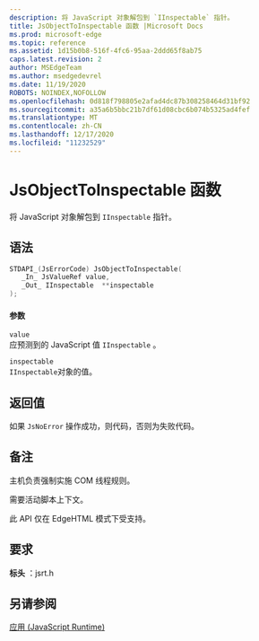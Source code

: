 ```yaml
---
description: 将 JavaScript 对象解包到 `IInspectable` 指针。
title: JsObjectToInspectable 函数 |Microsoft Docs
ms.prod: microsoft-edge
ms.topic: reference
ms.assetid: 1d15b0b8-516f-4fc6-95aa-2ddd65f8ab75
caps.latest.revision: 2
author: MSEdgeTeam
ms.author: msedgedevrel
ms.date: 11/19/2020
ROBOTS: NOINDEX,NOFOLLOW
ms.openlocfilehash: 0d818f798805e2afad4dc87b308258464d31bf92
ms.sourcegitcommit: a35a6b5bbc21b7df61d08cbc6b074b5325ad4fef
ms.translationtype: MT
ms.contentlocale: zh-CN
ms.lasthandoff: 12/17/2020
ms.locfileid: "11232529"
---
```

# JsObjectToInspectable 函数

将 JavaScript 对象解包到 `IInspectable` 指针。  
  
## 语法  
  
```cpp  
STDAPI_(JsErrorCode) JsObjectToInspectable(  
   _In_ JsValueRef value,  
   _Out_ IInspectable  **inspectable  
);  
```  
  
#### 参数  
 `value`  
 应预测到的 JavaScript 值 `IInspectable` 。  
  
 `inspectable`  
 `IInspectable`对象的值。  
  
## 返回值  
 如果 `JsNoError` 操作成功，则代码，否则为失败代码。  
  
## 备注  
 主机负责强制实施 COM 线程规则。  
  
 需要活动脚本上下文。  
  
 此 API 仅在 EdgeHTML 模式下受支持。  
  
## 要求  
 **标头** ：jsrt.h  
  
## 另请参阅  
 [应用 (JavaScript Runtime)](../chakra-hosting/reference-javascript-runtime.md)
